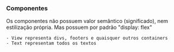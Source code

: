 ### Componentes

Os componentes não possuem valor semântico (significado), nem estilização própria.
 Mas possuem por padrão "display: flex"

    - View representa divs, footers e quaisquer outros containers
    - Text representam todos os textos